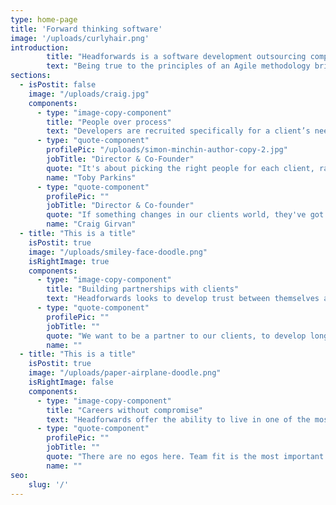 ```yaml
---
type: home-page
title: 'Forward thinking software'
image: '/uploads/curlyhair.png'
introduction:
        title: "Headforwards is a software development outsourcing company that builds strong relationships with clients in order to deliver exceptional software."
        text: "Being true to the principles of an Agile methodology brings benefits to both clients and the people who work in the business."
sections:
  - isPostit: false
    image: "/uploads/craig.jpg"
    components:
      - type: "image-copy-component"
        title: "People over process"
        text: "Developers are recruited specifically for a client’s needs and teams are self-organising with the responsibility of producing software that delivers business value."
      - type: "quote-component"
        profilePic: "/uploads/simon-minchin-author-copy-2.jpg"
        jobTitle: "Director & Co-Founder"
        quote: "It's about picking the right people for each client, rather than running a bench. "
        name: "Toby Parkins"
      - type: "quote-component"
        profilePic: ""
        jobTitle: "Director & Co-founder"
        quote: "If something changes in our clients world, they've got to adapt, they've got to look for a new competitive advantage in their software. "
        name: "Craig Girvan"
  - title: "This is a title"
    isPostit: true
    image: "/uploads/smiley-face-doodle.png"
    isRightImage: true
    components:
      - type: "image-copy-component"
        title: "Building partnerships with clients"
        text: "Headforwards looks to develop trust between themselves and their clients by continuously delivering business value."
      - type: "quote-component"
        profilePic: ""
        jobTitle: ""
        quote: "We want to be a partner to our clients, to develop long-term relationships with trust on both sides."
        name: ""
  - title: "This is a title"
    isPostit: true
    image: "/uploads/paper-airplane-doodle.png"
    isRightImage: false
    components:
      - type: "image-copy-component"
        title: "Careers without compromise"
        text: "Headforwards offer the ability to live in one of the most beautiful and relaxing parts of the UK while at the same time working at the forefront of professional technical excellence."
      - type: "quote-component"
        profilePic: ""
        jobTitle: ""
        quote: "There are no egos here. Team fit is the most important thing, so the people we hire need to be really positive and prepared to have each other’s backs."
        name: ""
seo:
    slug: '/'
---
```

